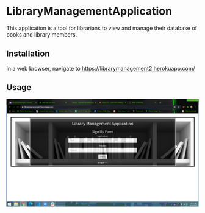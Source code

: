 # LibraryManagementApplication

This application is a tool for librarians to view and manage their database of books and library members.

## Installation

In a web browser, navigate to https://librarymanagement2.herokuapp.com/

## Usage

![Sign up page](./pictures/SignUp.png)

<!-- # User Story

- AS A librarian
I WANT to manage the library’s collection of books
SO THAT members can find and checkout books -->


<!-- Saturday, March 6th  -->



<!-- user is directed to login page with option for sign up page   -->

<!-- when user signs in, page has options for add/del members add/del book-->

<!-- when members tab is clicked, all members should be viewable  -->

<!-- when book tab is clicked, all books will be viewable with the option to add/del more books  -->

<!-- lodash package for searching book and book information ; ISBN, AUTHOR, BOOK NAME -->

